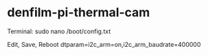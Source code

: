 # denfilm-pi-thermal-cam
Terminal:
sudo nano /boot/config.txt

Edit, Save, Reboot
dtparam=i2c_arm=on,i2c_arm_baudrate=400000
